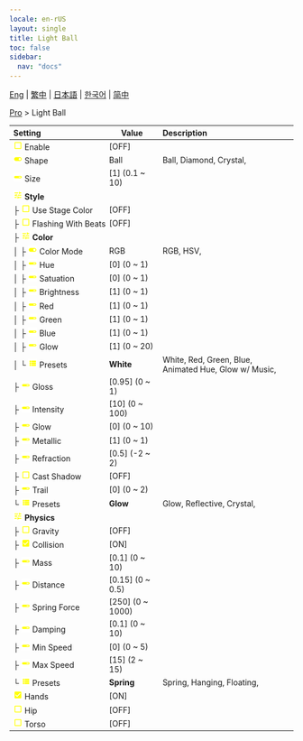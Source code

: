 ```yaml
---
locale: en-rUS
layout: single
title: Light Ball
toc: false
sidebar:
  nav: "docs"
---
```

[Eng](/dancexr/menu/2025.4/actor/light_ball) | [繁中](/tw/dancexr/menu/2025.4/actor/light_ball) | [日本語](/jp/dancexr/menu/2025.4/actor/light_ball) | [한국어](/kr/dancexr/menu/2025.4/actor/light_ball) | [简中](/zh/dancexr/menu/2025.4/actor/light_ball)

[Pro](../menu#Pro) > Light Ball



| Setting | Value | Description |
| :--- | --- | :--- |
|<nobr><img src="/images/icon/ic_check_off.png" alt="check off icon"/> Enable</nobr>| [OFF] | 
|<nobr><img src="/images/icon/ic_toggle_on.png" alt="toggle on icon"/> Shape</nobr>| Ball | Ball, Diamond, Crystal, 
|<nobr><img src="/images/icon/ic_slider.png" alt="slider icon"/> Size</nobr>| [1] (0.1 ~ 10) | 
|<nobr><img src="/images/icon/ic_tune.png" alt="tune icon"/> <b>Style</b></nobr>| | 
|<nobr>├&nbsp;<img src="/images/icon/ic_check_off.png" alt="check off icon"/> Use Stage Color</nobr>| [OFF] | 
|<nobr>├&nbsp;<img src="/images/icon/ic_check_off.png" alt="check off icon"/> Flashing With Beats</nobr>| [OFF] | 
|<nobr>├&nbsp;<img src="/images/icon/ic_tune.png" alt="tune icon"/> <b>Color</b></nobr>| | 
|<nobr>│&nbsp;├&nbsp;<img src="/images/icon/ic_toggle_on.png" alt="toggle on icon"/> Color Mode</nobr>| RGB | RGB, HSV, 
|<nobr>│&nbsp;├&nbsp;<img src="/images/icon/ic_slider.png" alt="slider icon"/> Hue</nobr>| [0] (0 ~ 1) | 
|<nobr>│&nbsp;├&nbsp;<img src="/images/icon/ic_slider.png" alt="slider icon"/> Satuation</nobr>| [0] (0 ~ 1) | 
|<nobr>│&nbsp;├&nbsp;<img src="/images/icon/ic_slider.png" alt="slider icon"/> Brightness</nobr>| [1] (0 ~ 1) | 
|<nobr>│&nbsp;├&nbsp;<img src="/images/icon/ic_slider.png" alt="slider icon"/> Red</nobr>| [1] (0 ~ 1) | 
|<nobr>│&nbsp;├&nbsp;<img src="/images/icon/ic_slider.png" alt="slider icon"/> Green</nobr>| [1] (0 ~ 1) | 
|<nobr>│&nbsp;├&nbsp;<img src="/images/icon/ic_slider.png" alt="slider icon"/> Blue</nobr>| [1] (0 ~ 1) | 
|<nobr>│&nbsp;├&nbsp;<img src="/images/icon/ic_slider.png" alt="slider icon"/> Glow</nobr>| [1] (0 ~ 20) | 
|<nobr>│&nbsp;└&nbsp;<img src="/images/icon/ic_list.png" alt="list icon"/> Presets</nobr>| **White** | White, Red, Green, Blue, Animated Hue, Glow w/ Music,  |
|<nobr>├&nbsp;<img src="/images/icon/ic_slider.png" alt="slider icon"/> Gloss</nobr>| [0.95] (0 ~ 1) | 
|<nobr>├&nbsp;<img src="/images/icon/ic_slider.png" alt="slider icon"/> Intensity</nobr>| [10] (0 ~ 100) | 
|<nobr>├&nbsp;<img src="/images/icon/ic_slider.png" alt="slider icon"/> Glow</nobr>| [0] (0 ~ 10) | 
|<nobr>├&nbsp;<img src="/images/icon/ic_slider.png" alt="slider icon"/> Metallic</nobr>| [1] (0 ~ 1) | 
|<nobr>├&nbsp;<img src="/images/icon/ic_slider.png" alt="slider icon"/> Refraction</nobr>| [0.5] (-2 ~ 2) | 
|<nobr>├&nbsp;<img src="/images/icon/ic_check_off.png" alt="check off icon"/> Cast Shadow</nobr>| [OFF] | 
|<nobr>├&nbsp;<img src="/images/icon/ic_slider.png" alt="slider icon"/> Trail</nobr>| [0] (0 ~ 2) | 
|<nobr>└&nbsp;<img src="/images/icon/ic_list.png" alt="list icon"/> Presets</nobr>| **Glow** | Glow, Reflective, Crystal,  |
|<nobr><img src="/images/icon/ic_tune.png" alt="tune icon"/> <b>Physics</b></nobr>| | 
|<nobr>├&nbsp;<img src="/images/icon/ic_check_off.png" alt="check off icon"/> Gravity</nobr>| [OFF] | 
|<nobr>├&nbsp;<img src="/images/icon/ic_check_on.png" alt="check on icon"/> Collision</nobr>| [ON] | 
|<nobr>├&nbsp;<img src="/images/icon/ic_slider.png" alt="slider icon"/> Mass</nobr>| [0.1] (0 ~ 10) | 
|<nobr>├&nbsp;<img src="/images/icon/ic_slider.png" alt="slider icon"/> Distance</nobr>| [0.15] (0 ~ 0.5) | 
|<nobr>├&nbsp;<img src="/images/icon/ic_slider.png" alt="slider icon"/> Spring Force</nobr>| [250] (0 ~ 1000) | 
|<nobr>├&nbsp;<img src="/images/icon/ic_slider.png" alt="slider icon"/> Damping</nobr>| [0.1] (0 ~ 10) | 
|<nobr>├&nbsp;<img src="/images/icon/ic_slider.png" alt="slider icon"/> Min Speed</nobr>| [0] (0 ~ 5) | 
|<nobr>├&nbsp;<img src="/images/icon/ic_slider.png" alt="slider icon"/> Max Speed</nobr>| [15] (2 ~ 15) | 
|<nobr>└&nbsp;<img src="/images/icon/ic_list.png" alt="list icon"/> Presets</nobr>| **Spring** | Spring, Hanging, Floating,  |
|<nobr><img src="/images/icon/ic_check_on.png" alt="check on icon"/> Hands</nobr>| [ON] | 
|<nobr><img src="/images/icon/ic_check_off.png" alt="check off icon"/> Hip</nobr>| [OFF] | 
|<nobr><img src="/images/icon/ic_check_off.png" alt="check off icon"/> Torso</nobr>| [OFF] | 
